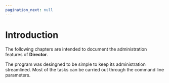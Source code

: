 ```yaml
---
pagination_next: null
---
```


# Introduction

The following chapters are intended to document the administration features of **Director**.

The program was desingned to be simple to keep its administration streamlined. Most of the tasks can be carried out through the command line parameters.
